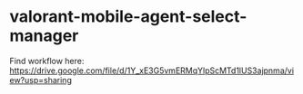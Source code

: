 # valorant-mobile-agent-select-manager

Find workflow here:
https://drive.google.com/file/d/1Y_xE3G5vmERMqYlpScMTd1lUS3ajpnma/view?usp=sharing
